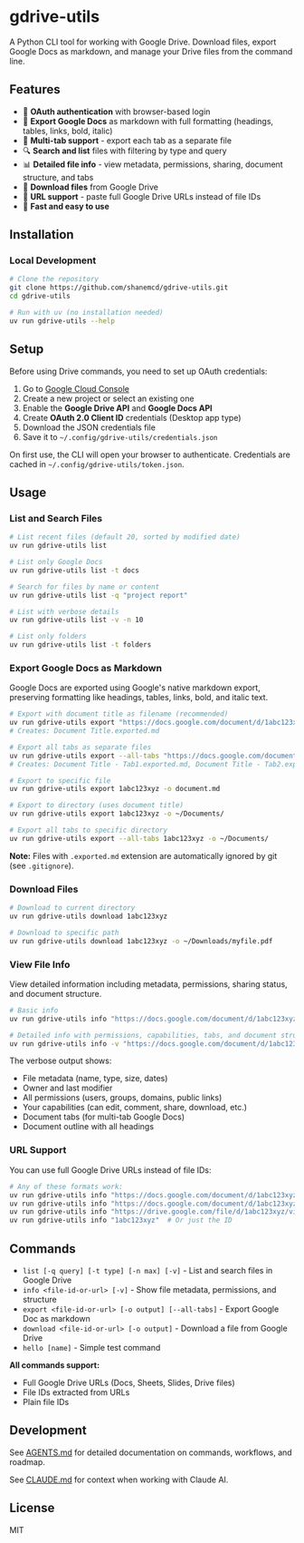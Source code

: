 # gdrive-utils

A Python CLI tool for working with Google Drive. Download files, export Google Docs as markdown, and manage your Drive files from the command line.

## Features

- 🔐 **OAuth authentication** with browser-based login
- 📄 **Export Google Docs** as markdown with full formatting (headings, tables, links, bold, italic)
- 📑 **Multi-tab support** - export each tab as a separate file
- 🔍 **Search and list** files with filtering by type and query
- 📊 **Detailed file info** - view metadata, permissions, sharing, document structure, and tabs
- 💾 **Download files** from Google Drive
- 🔗 **URL support** - paste full Google Drive URLs instead of file IDs
- 🚀 **Fast and easy to use**

## Installation

### Local Development

```bash
# Clone the repository
git clone https://github.com/shanemcd/gdrive-utils.git
cd gdrive-utils

# Run with uv (no installation needed)
uv run gdrive-utils --help
```

## Setup

Before using Drive commands, you need to set up OAuth credentials:

1. Go to [Google Cloud Console](https://console.cloud.google.com/apis/credentials)
2. Create a new project or select an existing one
3. Enable the **Google Drive API** and **Google Docs API**
4. Create **OAuth 2.0 Client ID** credentials (Desktop app type)
5. Download the JSON credentials file
6. Save it to `~/.config/gdrive-utils/credentials.json`

On first use, the CLI will open your browser to authenticate. Credentials are cached in `~/.config/gdrive-utils/token.json`.

## Usage

### List and Search Files

```bash
# List recent files (default 20, sorted by modified date)
uv run gdrive-utils list

# List only Google Docs
uv run gdrive-utils list -t docs

# Search for files by name or content
uv run gdrive-utils list -q "project report"

# List with verbose details
uv run gdrive-utils list -v -n 10

# List only folders
uv run gdrive-utils list -t folders
```

### Export Google Docs as Markdown

Google Docs are exported using Google's native markdown export, preserving formatting like headings, tables, links, bold, and italic text.

```bash
# Export with document title as filename (recommended)
uv run gdrive-utils export "https://docs.google.com/document/d/1abc123xyz/edit"
# Creates: Document Title.exported.md

# Export all tabs as separate files
uv run gdrive-utils export --all-tabs "https://docs.google.com/document/d/1abc123xyz/edit"
# Creates: Document Title - Tab1.exported.md, Document Title - Tab2.exported.md, etc.

# Export to specific file
uv run gdrive-utils export 1abc123xyz -o document.md

# Export to directory (uses document title)
uv run gdrive-utils export 1abc123xyz -o ~/Documents/

# Export all tabs to specific directory
uv run gdrive-utils export --all-tabs 1abc123xyz -o ~/Documents/
```

**Note:** Files with `.exported.md` extension are automatically ignored by git (see `.gitignore`).

### Download Files

```bash
# Download to current directory
uv run gdrive-utils download 1abc123xyz

# Download to specific path
uv run gdrive-utils download 1abc123xyz -o ~/Downloads/myfile.pdf
```

### View File Info

View detailed information including metadata, permissions, sharing status, and document structure.

```bash
# Basic info
uv run gdrive-utils info "https://docs.google.com/document/d/1abc123xyz/edit"

# Detailed info with permissions, capabilities, tabs, and document structure
uv run gdrive-utils info -v "https://docs.google.com/document/d/1abc123xyz/edit"
```

The verbose output shows:
- File metadata (name, type, size, dates)
- Owner and last modifier
- All permissions (users, groups, domains, public links)
- Your capabilities (can edit, comment, share, download, etc.)
- Document tabs (for multi-tab Google Docs)
- Document outline with all headings

### URL Support

You can use full Google Drive URLs instead of file IDs:

```bash
# Any of these formats work:
uv run gdrive-utils info "https://docs.google.com/document/d/1abc123xyz/edit"
uv run gdrive-utils info "https://docs.google.com/document/d/1abc123xyz/edit?tab=t.0"
uv run gdrive-utils info "https://drive.google.com/file/d/1abc123xyz/view"
uv run gdrive-utils info "1abc123xyz"  # Or just the ID
```

## Commands

- `list [-q query] [-t type] [-n max] [-v]` - List and search files in Google Drive
- `info <file-id-or-url> [-v]` - Show file metadata, permissions, and structure
- `export <file-id-or-url> [-o output] [--all-tabs]` - Export Google Doc as markdown
- `download <file-id-or-url> [-o output]` - Download a file from Google Drive
- `hello [name]` - Simple test command

**All commands support:**
- Full Google Drive URLs (Docs, Sheets, Slides, Drive files)
- File IDs extracted from URLs
- Plain file IDs

## Development

See [AGENTS.md](AGENTS.md) for detailed documentation on commands, workflows, and roadmap.

See [CLAUDE.md](CLAUDE.md) for context when working with Claude AI.

## License

MIT

